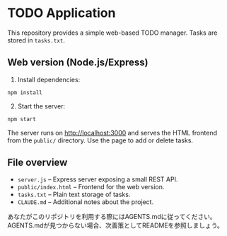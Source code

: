 # TODO Application

This repository provides a simple web-based TODO manager. Tasks are stored in `tasks.txt`.

## Web version (Node.js/Express)

1. Install dependencies:

```bash
npm install
```

2. Start the server:

```bash
npm start
```

The server runs on <http://localhost:3000> and serves the HTML frontend from the `public/` directory. Use the page to add or delete tasks.

## File overview

- `server.js` – Express server exposing a small REST API.
- `public/index.html` – Frontend for the web version.
- `tasks.txt` – Plain text storage of tasks.
- `CLAUDE.md` – Additional notes about the project.

あなたがこのリポジトリを利用する際にはAGENTS.mdに従ってください。AGENTS.mdが見つからない場合、次善策としてREADMEを参照しましょう。
